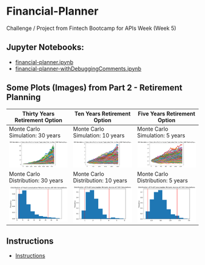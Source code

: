 # Financial-Planner
Challenge / Project from Fintech Bootcamp for APIs Week (Week 5)

## Jupyter Notebooks:

* [financial-planner.ipynb](financial-planner.ipynb)
* [financial-planner-withDebuggingComments.ipynb](financial-planner-withDebuggingComments.ipynb)

## Some Plots (Images) from Part 2 - Retirement Planning

| Thirty Years Retirement Option  | Ten Years Retirement Option  |  Five Years Retirement Option |
|---|---|---|
| Monte Carlo Simulation: 30 years |  Monte Carlo Simulation: 10 years |   Monte Carlo Simulation: 5 years|
| ![Thirty Years Retirement Option](MC_Sim_30_years_sim_plot.png)   | ![Ten Years Retirement Option](MC_Sim_10_years_sim_plot.png)  |  ![Five Years Retirement Option](MC_Sim_5_years_sim_plot.png) |
| Monte Carlo Distribution: 30 years  |  Monte Carlo Distribution: 10 years |   Monte Carlo Distribution: 5 years|
| ![Thirty Years Retirement Option](MC_Sim_30_years_dist_plot.png)   | ![Ten Years Retirement Option](MC_Sim_10_years_dist_plot.png)  |  ![Five Years Retirement Option](MC_Sim_5_years_dist_plot.png) |


## Instructions

* [Instructions](Instructions.md)


